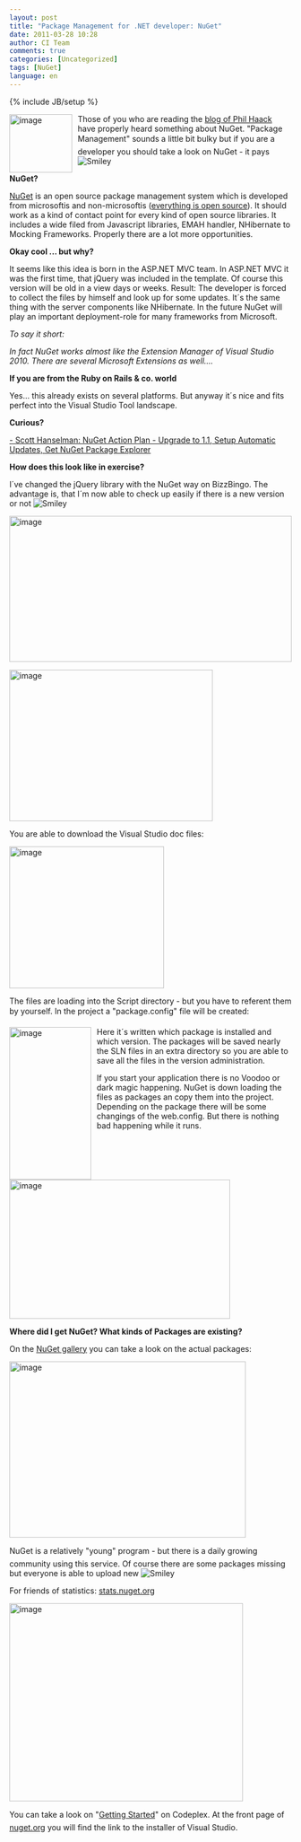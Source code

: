 ```yaml
---
layout: post
title: "Package Management for .NET developer: NuGet"
date: 2011-03-28 10:28
author: CI Team
comments: true
categories: [Uncategorized]
tags: [NuGet]
language: en
---
```

{% include JB/setup %}

  <p><a href="{{BASE_PATH}}/assets/wp-images-en/image145.png"><img style="background-image: none; border-bottom: 0px; border-left: 0px; margin: 0px 10px 0px 0px; padding-left: 0px; padding-right: 0px; display: inline; float: left; border-top: 0px; border-right: 0px; padding-top: 0px" title="image" border="0" alt="image" align="left" src="{{BASE_PATH}}/assets/wp-images-en/image_thumb53.png" width="112" height="104" /></a>Those of you who are reading the <a href="http://haacked.com/">blog of Phil Haack</a> have properly heard something about NuGet. "Package Management" sounds a little bit bulky but if you are a developer you should take a look on NuGet - it pays <img style="border-bottom-style: none; border-right-style: none; border-top-style: none; border-left-style: none" class="wlEmoticon wlEmoticon-smile" alt="Smiley" src="{{BASE_PATH}}/assets/wp-images-en/wlEmoticon-smile8.png" /></p>  
  <!--more-->  <p><b>NuGet?</b></p>  <p><a href="http://nuget.codeplex.com/wikipage?title=Getting%20Started">NuGet</a> is an open source package management system which is developed from microsoftis and non-microsoftis (<a href="http://nuget.codeplex.com/wikipage?title=Getting%20Started">everything is open source</a>). It should work as a kind of contact point for every kind of open source libraries. It includes a wide filed from Javascript libraries, EMAH handler, NHibernate to Mocking Frameworks. Properly there are a lot more opportunities. </p>  <p><b>Okay cool ... but why?</b></p>  <p>It seems like this idea is born in the ASP.NET MVC team. In ASP.NET MVC it was the first time, that jQuery was included in the template. Of course this version will be old in a view days or weeks. Result: The developer is forced to collect the files by himself and look up for some updates. It´s the same thing with the server components like NHibernate. In the future NuGet will play an important deployment-role for many frameworks from Microsoft.</p>  <p><i></i></p>  <p><i>To say it short:</i></p>  <p><i>In fact NuGet works almost like the Extension Manager of Visual Studio 2010. There are several Microsoft Extensions as well....</i></p>  <p><b>If you are from the Ruby on Rails &amp; co. world</b></p>  <p>Yes... this already exists on several platforms. But anyway it´s nice and fits perfect into the Visual Studio Tool landscape. </p>  <p><b>Curious?</b></p>  <p><a href="http://www.hanselman.com/blog/NuGetActionPlanUpgradeTo11SetupAutomaticUpdatesGetNuGetPackageExplorer.aspx">- Scott Hanselman: NuGet Action Plan - Upgrade to 1.1, Setup Automatic Updates, Get NuGet Package Explorer</a></p>  <p><b>How does this look like in exercise?</b></p>  <p><b></b></p>  <p>I´ve changed the jQuery library with the NuGet way on BizzBingo. The advantage is, that I´m now able to check up easily if there is a new version or not <img style="border-bottom-style: none; border-right-style: none; border-top-style: none; border-left-style: none" class="wlEmoticon wlEmoticon-smile" alt="Smiley" src="{{BASE_PATH}}/assets/wp-images-en/wlEmoticon-smile8.png" /></p>  
  <p><a href="{{BASE_PATH}}/assets/wp-images-en/image146.png"><img style="background-image: none; border-bottom: 0px; border-left: 0px; padding-left: 0px; padding-right: 0px; display: inline; border-top: 0px; border-right: 0px; padding-top: 0px" title="image" border="0" alt="image" src="{{BASE_PATH}}/assets/wp-images-en/image_thumb54.png" width="504" height="260" /></a></p>  <p><img style="background-image: none; border-bottom: 0px; border-left: 0px; padding-left: 0px; padding-right: 0px; border-top: 0px; border-right: 0px; padding-top: 0px" title="image" border="0" alt="image" src="{{BASE_PATH}}/assets/wp-images-de/image_thumb387.png" width="363" height="270" /></p>  <p>You are able to download the Visual Studio doc files:</p>  <p><a href="{{BASE_PATH}}/assets/wp-images-en/image147.png"><img style="background-image: none; border-bottom: 0px; border-left: 0px; padding-left: 0px; padding-right: 0px; display: inline; border-top: 0px; border-right: 0px; padding-top: 0px" title="image" border="0" alt="image" src="{{BASE_PATH}}/assets/wp-images-en/image_thumb55.png" width="276" height="253" /></a></p>  <p>The files are loading into the Script directory - but you have to referent them by yourself. In the project a "package.config" file will be created:</p>  <p><a href="{{BASE_PATH}}/assets/wp-images-en/image148.png"><img style="background-image: none; border-bottom: 0px; border-left: 0px; margin: 0px 10px 0px 0px; padding-left: 0px; padding-right: 0px; display: inline; float: left; border-top: 0px; border-right: 0px; padding-top: 0px" title="image" border="0" alt="image" align="left" src="{{BASE_PATH}}/assets/wp-images-en/image_thumb56.png" width="146" height="272" /></a>Here it´s written which package is installed and which version. The packages will be saved nearly the SLN files in an extra directory so you are able to save all the files in the version administration. </p>  <p>If you start your application there is no Voodoo or dark magic happening. NuGet is down loading the files as packages an copy them into the project. Depending on the package there will be some changings of the web.config. But there is nothing bad happening while it runs.</p>  <p><b></b></p>  <p><img style="background-image: none; border-bottom: 0px; border-left: 0px; padding-left: 0px; padding-right: 0px; border-top: 0px; border-right: 0px; padding-top: 0px" title="image" border="0" alt="image" src="{{BASE_PATH}}/assets/wp-images-de/image_thumb390.png" width="394" height="248" /><b></b></p>  <p><b>Where did I get NuGet? What kinds of Packages are existing?</b></p>  <p>On the <a href="http://nuget.org/List/Packages">NuGet gallery</a> you can take a look on the actual packages:</p>  <p><img style="background-image: none; border-bottom: 0px; border-left: 0px; padding-left: 0px; padding-right: 0px; border-top: 0px; border-right: 0px; padding-top: 0px" title="image" border="0" alt="image" src="{{BASE_PATH}}/assets/wp-images-de/image_thumb391.png" width="422" height="314" /></p>  <p>NuGet is a relatively "young" program - but there is a daily growing community using this service. Of course there are some packages missing but everyone is able to upload new <img style="border-bottom-style: none; border-right-style: none; border-top-style: none; border-left-style: none" class="wlEmoticon wlEmoticon-smile" alt="Smiley" src="{{BASE_PATH}}/assets/wp-images-en/wlEmoticon-smile8.png" /></p>  <p>For friends of statistics: <a href="http://stats.nuget.org/">stats.nuget.org</a></p>  <p><a href="{{BASE_PATH}}/assets/wp-images-en/image149.png"><img style="background-image: none; border-bottom: 0px; border-left: 0px; padding-left: 0px; padding-right: 0px; display: inline; border-top: 0px; border-right: 0px; padding-top: 0px" title="image" border="0" alt="image" src="{{BASE_PATH}}/assets/wp-images-en/image_thumb57.png" width="417" height="353" /></a></p>  <p>You can take a look on "<a href="http://nuget.codeplex.com/wikipage?title=Getting%20Started">Getting Started</a>" on Codeplex. At the front page of <a href="http://nuget.org/">nuget.org</a> you will find the link to the installer of Visual Studio. </p>
